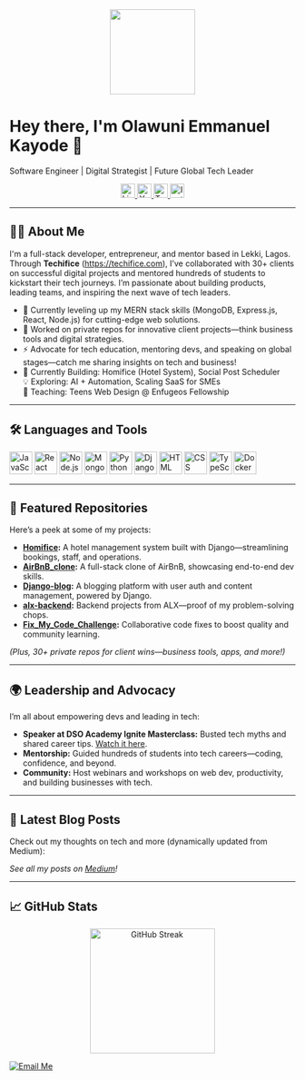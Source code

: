 <div align="center">
  <img height="150" src="https://media.giphy.com/media/M9gbBd9nbDrOTu1Mqx/giphy.gif" />
</div>

# Hey there, I'm Olawuni Emmanuel Kayode 👋
Software Engineer | Digital Strategist | Future Global Tech Leader

<div align="center">
  <a href="https://www.linkedin.com/in/olawuni-emmanuel-kayode">
    <img src="https://img.shields.io/static/v1?message=LinkedIn&logo=linkedin&label=&color=0077B5&logoColor=white" height="25" alt="LinkedIn" />
  </a>
  <a href="https://www.youtube.com/@olawuniemmanuel">
    <img src="https://img.shields.io/static/v1?message=YouTube&logo=youtube&label=&color=FF0000&logoColor=white" height="25" alt="YouTube" />
  </a>
  <a href="https://twitter.com/TheOKEmmanuel">
    <img src="https://img.shields.io/static/v1?message=Twitter&logo=twitter&label=&color=1DA1F2&logoColor=white" height="25" alt="Twitter" />
  </a>
  <a href="https://instagram.com/okemmanuel">
    <img src="https://img.shields.io/static/v1?message=Instagram&logo=instagram&label=&color=E4405F&logoColor=white" height="25" alt="Instagram" />
  </a>
</div>

---

## 👨‍💻 About Me

I'm a full-stack developer, entrepreneur, and mentor based in Lekki, Lagos. Through **Techifice** (https://techifice.com), I’ve collaborated with 30+ clients on successful digital projects and mentored hundreds of students to kickstart their tech journeys. I’m passionate about building products, leading teams, and inspiring the next wave of tech leaders.

- 🔭 Currently leveling up my MERN stack skills (MongoDB, Express.js, React, Node.js) for cutting-edge web solutions.
- 🌱 Worked on private repos for innovative client projects—think business tools and digital strategies.
- ⚡ Advocate for tech education, mentoring devs, and speaking on global stages—catch me sharing insights on tech and business!
- 🔨 Currently Building: Homifice (Hotel System),  Social Post Scheduler  
💡 Exploring: AI + Automation, Scaling SaaS for SMEs  
🎤 Teaching: Teens Web Design @ Enfugeos Fellowship  

---

## 🛠 Languages and Tools

<div align="left">
  <img src="https://cdn.jsdelivr.net/gh/devicons/devicon/icons/javascript/javascript-original.svg" height="40" alt="JavaScript" />
  <img src="https://cdn.jsdelivr.net/gh/devicons/devicon/icons/react/react-original.svg" height="40" alt="React" />
  <img src="https://cdn.jsdelivr.net/gh/devicons/devicon/icons/nodejs/nodejs-original.svg" height="40" alt="Node.js" />
  <img src="https://cdn.jsdelivr.net/gh/devicons/devicon/icons/mongodb/mongodb-original.svg" height="40" alt="MongoDB" />
  <img src="https://cdn.jsdelivr.net/gh/devicons/devicon/icons/python/python-original.svg" height="40" alt="Python" />
  <img src="https://cdn.jsdelivr.net/gh/devicons/devicon/icons/django/django-plain.svg" height="40" alt="Django" />
  <img src="https://cdn.jsdelivr.net/gh/devicons/devicon/icons/html5/html5-original.svg" height="40" alt="HTML" />
  <img src="https://cdn.jsdelivr.net/gh/devicons/devicon/icons/css3/css3-original.svg" height="40" alt="CSS" />
  <img src="https://cdn.jsdelivr.net/gh/devicons/devicon/icons/typescript/typescript-original.svg" height="40" alt="TypeScript" />
  <img src="https://cdn.jsdelivr.net/gh/devicons/devicon/icons/docker/docker-plain-wordmark.svg" height="40" alt="Docker" />
</div>

---

## 🌟 Featured Repositories

Here’s a peek at some of my projects:

- **[Homifice](https://github.com/OK-Emmanuel/homifice):** A hotel management system built with Django—streamlining bookings, staff, and operations.
- **[AirBnB_clone](https://github.com/OK-Emmanuel/AirBnB_clone):** A full-stack clone of AirBnB, showcasing end-to-end dev skills.
- **[Django-blog](https://github.com/OK-Emmanuel/Django-blog):** A blogging platform with user auth and content management, powered by Django.
- **[alx-backend](https://github.com/OK-Emmanuel/alx-backend):** Backend projects from ALX—proof of my problem-solving chops.
- **[Fix_My_Code_Challenge](https://github.com/OK-Emmanuel/Fix_My_Code_Challenge):** Collaborative code fixes to boost quality and community learning.

*(Plus, 30+ private repos for client wins—business tools, apps, and more!)*

---

## 🌍 Leadership and Advocacy

I’m all about empowering devs and leading in tech:

- **Speaker at DSO Academy Ignite Masterclass:** Busted tech myths and shared career tips. [Watch it here](https://www.youtube.com/watch?v=G-EGDH50hGE).
- **Mentorship:** Guided hundreds of students into tech careers—coding, confidence, and beyond.
- **Community:** Host webinars and workshops on web dev, productivity, and building businesses with tech.

---

## 📝 Latest Blog Posts

Check out my thoughts on tech and more (dynamically updated from Medium):

<!-- BLOG-POST-LIST:START -->
<!-- BLOG-POST-LIST:END -->

*See all my posts on [Medium](https://medium.com/@olawuniemmanuelk)!*

---

## 📈 GitHub Stats

<div align="center">
  <img src="https://streak-stats.demolab.com?user=OK-Emmanuel&theme=dark&hide_border=false&border_radius=5" height="220" alt="GitHub Streak" />
</div>

[![Email Me](https://img.shields.io/badge/Email-okemmanuel@techifice.com-blue?style=flat&logo=gmail)](mailto:okemmanuel@techifice.com)


<!-- [![Top Langs](https://github-readme-stats.vercel.app/api/top-langs/?username=OK-Emmanuel&layout=compact&theme=vision-friendly-dark)](https://github.com/anuraghazra/github-readme-stats) -->
